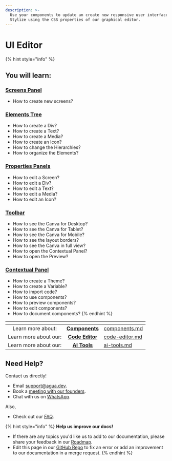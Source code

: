 ```yaml
---
description: >-
  Use your components to update an create new responsive user interfaces.
  Stylize using the CSS properties of our graphical editor.
---
```


# UI Editor

{% hint style="info" %}
## You will learn:



### [Screens Panel](screens-panel.md)

* How to create new screens?



### [Elements Tree](elements-tree.md)

* How to create a Div?
* How to create a Text?
* How to create a Media?
* How to create an Icon?
* How to change the Hierarchies?
* How to organize the Elements?



### [Properties Panels](properties-panels/)

* How to edit a Screen?
* How to edit a Div?
* &#x20;How to edit a Text?
* How to edit a Media?
* How to edit an Icon?



### [Toolbar](toolbar.md)

* How to see the Canva for Desktop?
* How to see the Canva for Tablet?
* How to see the Canva for Mobile?
* How to see the layout borders?
* How to see the Canva in full view?
* How to open the Contextual Panel?
* How to open the Preview?



### [Contextual Panel](contextual-panel.md)

* How to create a Theme?
* How to create a Variable?
* How to import code?
* How to use components?
* How to preview components?
* How to edit components?
* How to document components?
{% endhint %}



<table data-view="cards"><thead><tr><th align="center"></th><th align="center"></th><th data-hidden data-card-target data-type="content-ref"></th></tr></thead><tbody><tr><td align="center">Learn more about:</td><td align="center"><a href="../components.md"><strong>Components</strong></a></td><td><a href="../components.md">components.md</a></td></tr><tr><td align="center">Learn more about our:</td><td align="center"><a href="../code-editor.md"><strong>Code Editor</strong></a></td><td><a href="../code-editor.md">code-editor.md</a></td></tr><tr><td align="center">Learn more about our:</td><td align="center"> <a href="../ai-tools.md"><strong>AI Tools</strong></a></td><td><a href="../ai-tools.md">ai-tools.md</a></td></tr></tbody></table>



## Need Help?

Contact us directly!

* Email [support@agua.dev](mailto:support@agua.dev).
* Book a [meeting with our founders](https://agua.tools/meetings/developers/onboarding).
* Chat with us on [WhatsApp](https://wa.me/12396883277).

Also,

* Check out our [FAQ](../../help-and-community/faq.md).



{% hint style="info" %}
**Help us improve our docs!**

* If there are any topics you'd like us to add to our documentation, please share your feedback in our [Roadmap](https://roadmap.agua.app/).
* Edit this page in our [GitHub Repo](https://github.com/Agua-for-devs/agua-documentation) to fix an error or add an improvement to our documentation in a merge request.
{% endhint %}
